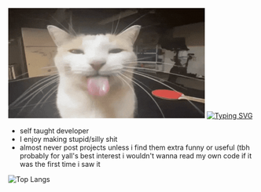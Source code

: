 <img src="bleh-bleh-cat.gif" alt="banner">
<a href="https://git.io/typing-svg"><img src="https://readme-typing-svg.demolab.com?font=Inter&size=28&duration=1500&pause=100&color=F736EF&background=FFFFFF00&random=true&width=435&lines=pro+minecraft+builder+trust;probably+a+masochist;enjoys+reverse+engineering" alt="Typing SVG" /></a>

- self taught developer  
- I enjoy making stupid/silly shit
- almost never post projects unless i find them extra funny or useful (tbh probably for yall's best interest i wouldn't wanna read my own code if it was the first time i saw it
<img src="https://github-readme-stats.vercel.app/api/top-langs/?username=atticup&show_icons=true&theme=tokyonight" alt="Top Langs">
